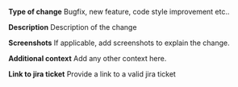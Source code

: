 **Type of change**
Bugfix, new feature, code style improvement etc..

**Description**
Description of the change

**Screenshots**
If applicable, add screenshots to explain the change.

**Additional context**
Add any other context here.

**Link to jira ticket**
Provide a link to a valid jira ticket
